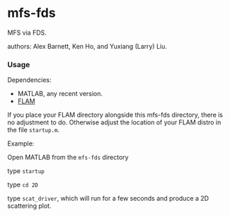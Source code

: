 # mfs-fds

MFS via FDS.

authors: Alex Barnett, Ken Ho, and Yuxiang (Larry) Liu.

### Usage

Dependencies:

* MATLAB, any recent version.
* [FLAM](https://github.com/klho/FLAM)

If you place your FLAM directory alongside this mfs-fds directory,
there is no adjustment to do.  Otherwise adjust the location of your FLAM
distro in the file `startup.m`.

Example:

Open MATLAB from the `mfs-fds` directory

type `startup`

type `cd 2D`

type `scat_driver`, which will run for a few seconds and produce a
2D scattering plot.





